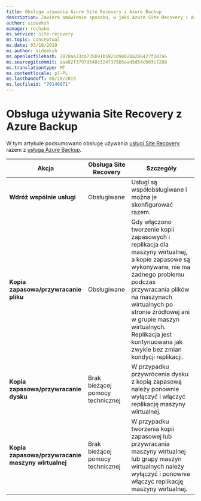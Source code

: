 ```yaml
---
title: Obsługa używania Azure Site Recovery z Azure Backup
description: Zawiera omówienie sposobu, w jaki Azure Site Recovery i Azure Backup mogą być używane razem.
author: sideeksh
manager: rochakm
ms.service: site-recovery
ms.topic: conceptual
ms.date: 03/18/2019
ms.author: sideeksh
ms.openlocfilehash: 2078aa33ca735b91b5923d94028a286427f107a6
ms.sourcegitcommit: aaa82f3797d548c324f375b5aad5d54cb03c7288
ms.translationtype: MT
ms.contentlocale: pl-PL
ms.lasthandoff: 08/29/2019
ms.locfileid: "70146871"
---
```

# <a name="support-for-using-site-recovery-with-azure-backup"></a>Obsługa używania Site Recovery z Azure Backup

W tym artykule podsumowano obsługę używania [usługi Site Recovery](site-recovery-overview.md) razem z [usługą Azure Backup](https://docs.microsoft.com/azure/backup/backup-overview).

**Akcja** | **Obsługa Site Recovery** | **Szczegóły**
--- | --- | ---
**Wdróż wspólnie usługi** | Obsługiwane | Usługi są współobsługiwane i można je skonfigurować razem.
**Kopia zapasowa/przywracanie pliku** | Obsługiwane | Gdy włączono tworzenie kopii zapasowych i replikacja dla maszyny wirtualnej, a kopie zapasowe są wykonywane, nie ma żadnego problemu podczas przywracania plików na maszynach wirtualnych po stronie źródłowej ani w grupie maszyn wirtualnych. Replikacja jest kontynuowana jak zwykle bez zmian kondycji replikacji.
**Kopia zapasowa/przywracanie dysku** | Brak bieżącej pomocy technicznej | W przypadku przywrócenia dysku z kopią zapasową należy ponownie wyłączyć i włączyć replikację maszyny wirtualnej.
**Kopia zapasowa/przywracanie maszyny wirtualnej** | Brak bieżącej pomocy technicznej | W przypadku tworzenia kopii zapasowej lub przywracania maszyny wirtualnej lub grupy maszyn wirtualnych należy wyłączyć i ponownie włączyć replikację maszyny wirtualnej.  


